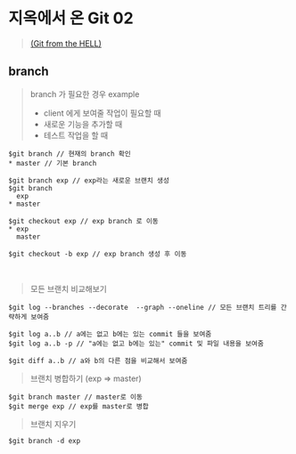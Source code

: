 # 지옥에서 온 Git 02
> [(Git from the HELL)](https://www.youtube.com/playlist?list=PLuHgQVnccGMA8iwZwrGyNXCGy2LAAsTXk)

## branch

> branch 가 필요한 경우 example
> - client 에게 보여줄 작업이 필요할 때
> - 새로운 기능을 추가할 때
> - 테스트 작업을 할 때

    $git branch // 현재의 branch 확인
    * master // 기본 branch

    $git branch exp // exp라는 새로운 브랜치 생성
    $git branch
      exp
    * master

    $git checkout exp // exp branch 로 이동
    * exp
      master
      
    $git checkout -b exp // exp branch 생성 후 이동
    
> 모든 브랜치 비교해보기

    $git log --branches --decorate  --graph --oneline // 모든 브랜치 트리를 간략하게 보여줌

    $git log a..b // a에는 없고 b에는 있는 commit 들을 보여줌
    $git log a..b -p // "a에는 없고 b에는 있는" commit 및 파일 내용을 보여줌

    $git diff a..b // a와 b의 다른 점을 비교해서 보여줌

> 브랜치 병합하기 (exp => master)

    $git branch master // master로 이동
    $git merge exp // exp를 master로 병합

> 브랜치 지우기

    $git branch -d exp
